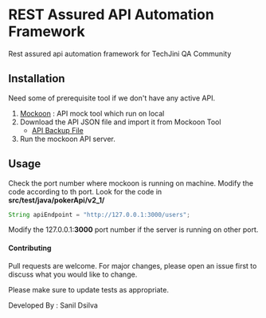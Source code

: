 # REST Assured API Automation Framework
Rest assured api automation framework for TechJini QA Community


## Installation

Need some of prerequisite tool if we don't have any active API.
<ol>
<li><a href="https://mockoon.com/">Mockoon</a> : API mock tool which run on local</li>
<li>Download the API JSON file and import it from Mockoon Tool
<ul><li><a href="https://github.com/SanilDsilva/REST-Assured-API-Automation/blob/master/projecctDataFiles/API%20Automation.json"> API Backup File
</a></li></ul>
</li>
<li>Run the mockoon API server.</li>
</ol>


## Usage

Check the port number where mockoon is running on machine.
Modify the code according to th port.
Look for the code in <b>src/test/java/pokerApi/v2_1/</b>
```java
String apiEndpoint = "http://127.0.0.1:3000/users";
```
Modify the 127.0.0.1:<b>3000</b> port number if the server is running on other port.


#### Contributing
Pull requests are welcome. For major changes, please open an issue first to discuss what you would like to change.

Please make sure to update tests as appropriate.

Developed By : Sanil Dsilva
